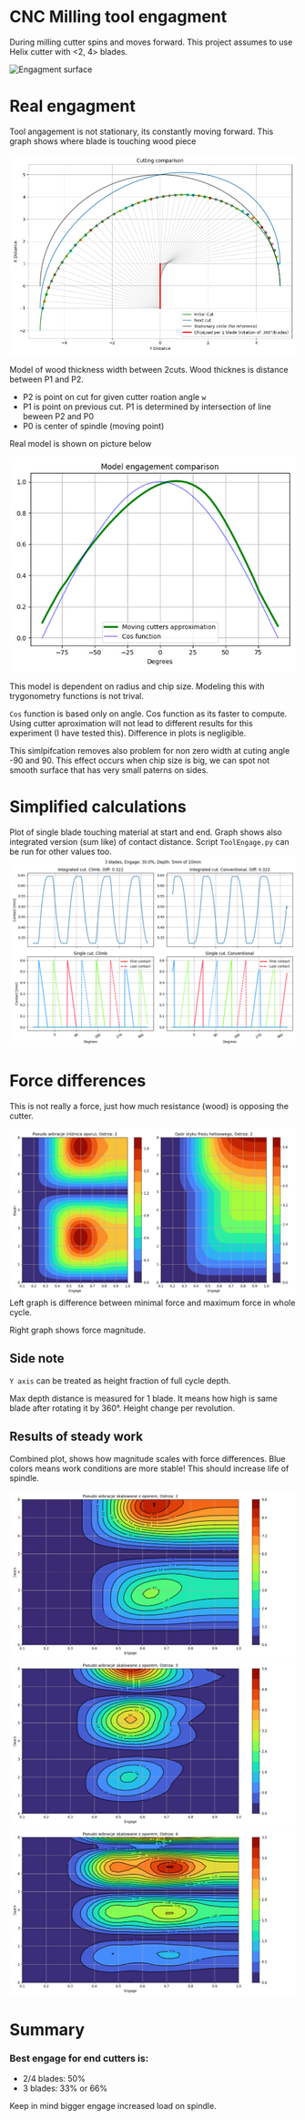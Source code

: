 # CNC Milling tool engagment
During milling cutter spins and moves forward.
This project assumes to use Helix cutter with <2, 4> blades.

![Engagment surface](Cutter.gif)

# Real engagment
Tool angagement is not stationary, its constantly moving forward. This graph shows where blade is touching wood piece 

![Tool move in space](images/CuttingComparison.png)

Model of wood thickness width between 2cuts.
Wood thicknes is distance between P1 and P2.
-    P2 is point on cut for given cutter roation angle `w`
-    P1 is point on previous cut.
P1 is determined by intersection of line beween P2 and P0
-   P0 is center of spindle (moving point)

Real model is shown on picture below

![Model of engagement](images/ModelOfEngagement.png)

This model is dependent on radius and chip size. Modeling this with trygonometry functions is not trival.

`Cos` function is based only on angle. Cos function as its faster to compute.
Using cutter aproximation will not lead to different results for this experiment (I have tested this). Difference in plots is negligible.

This simlpifcation removes also problem for non zero width at cuting angle -90 and 90. 
This effect occurs when chip size is big, we can spot not smooth surface that has very small paterns on sides.

# Simplified calculations

Plot of single blade touching material at start and end. Graph shows also integrated version (sum like) of contact distance. Script `ToolEngage.py` can be run for other values too.
![Contatc distance](images/CycleEngagmentPlot.png)


# Force differences
This is not really a force, just how much resistance (wood) is opposing the cutter.

![Force difference (vibrations)](images/PseudoWibracje_2_.png)
Left graph is difference between minimal force and maximum force in whole cycle.

Right graph shows force magnitude.

## Side note
`Y axis` can be treated as height fraction of full cycle depth.

Max depth distance is measured for 1 blade. It means how high is same blade after rotating it by 360°. Height change per revolution.


## Results of steady work
Combined plot, shows how magnitude scales with force differences.
Blue colors means work conditions are more stable! This should increase life of spindle.

![Work conditions 2 blades](images/PseudoWibracje_2_Skalowane.png)
![Work conditions 3 blades](images/PseudoWibracje_3_Skalowane.png)
![Work conditions 4 blades](images/PseudoWibracje_4_Skalowane.png)

# Summary
### Best engage for end cutters is:
- 2/4 blades: 50%
- 3 blades: 33% or 66%

Keep in mind bigger engage increased load on spindle.